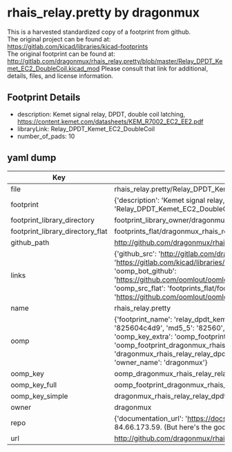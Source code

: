 # rhais_relay.pretty by dragonmux  
This is a harvested standardized copy of a footprint from github.  
The original project can be found at:  
https://gitlab.com/kicad/libraries/kicad-footprints  
The original footprint can be found at:
http://gitlab.com/dragonmux/rhais_relay.pretty/blob/master/Relay_DPDT_Kemet_EC2_DoubleCoil.kicad_mod
Please consult that link for additional, details, files, and license information.  
## Footprint Details
* description: Kemet signal relay, DPDT, double coil latching, https://content.kemet.com/datasheets/KEM_R7002_EC2_EE2.pdf  
* libraryLink: Relay_DPDT_Kemet_EC2_DoubleCoil  
* number_of_pads: 10  
## yaml dump  
| Key | Value |  
| --- | --- |  
| file | rhais_relay.pretty/Relay_DPDT_Kemet_EC2_DoubleCoil.kicad_mod |  
| footprint | {'description': 'Kemet signal relay, DPDT, double coil latching, https://content.kemet.com/datasheets/KEM_R7002_EC2_EE2.pdf', 'libraryLink': 'Relay_DPDT_Kemet_EC2_DoubleCoil', 'number_of_pads': 10} |  
| footprint_library_directory | footprint_library_owner/dragonmux_rhais_relay.pretty |  
| footprint_library_directory_flat | footprints_flat/dragonmux_rhais_relay_relay_dpdt_kemet_ec2_doublecoil/working |  
| github_path | http://github.com/dragonmux/rhais_relay.pretty/blob/master/Relay_DPDT_Kemet_EC2_DoubleCoil.kicad_mod |  
| links | {'github_src': 'http://gitlab.com/dragonmux/rhais_relay.pretty/blob/master/Relay_DPDT_Kemet_EC2_DoubleCoil.kicad_mod', 'github_src_repo': 'https://gitlab.com/kicad/libraries/kicad-footprints', 'oomp_bot': 'footprints/dragonmux_rhais_relay_relay_dpdt_kemet_ec2_doublecoil/working', 'oomp_bot_github': 'https://github.com/oomlout/oomlout_oomp_footprint_bot/tree/main/footprints/dragonmux_rhais_relay_relay_dpdt_kemet_ec2_doublecoil/working', 'oomp_src_flat': 'footprints_flat/footprints_flat/dragonmux_rhais_relay_relay_dpdt_kemet_ec2_doublecoil/working', 'oomp_src_flat_github': 'https://github.com/oomlout/oomlout_oomp_footprint_src/tree/main/footprints_flat/dragonmux_rhais_relay_relay_dpdt_kemet_ec2_doublecoil/working'} |  
| name | rhais_relay.pretty |  
| oomp | {'footprint_name': 'relay_dpdt_kemet_ec2_doublecoil', 'library_name': 'rhais_relay', 'md5': '825604c4d93c2310612377e8551a799e', 'md5_10': '825604c4d9', 'md5_5': '82560', 'md5_6': '825604', 'oomp_key': 'oomp_dragonmux_rhais_relay_relay_dpdt_kemet_ec2_doublecoil', 'oomp_key_extra': 'oomp_footprint_dragonmux_rhais_relay_relay_dpdt_kemet_ec2_doublecoil', 'oomp_key_full': 'oomp_footprint_dragonmux_rhais_relay_relay_dpdt_kemet_ec2_doublecoil_825604', 'oomp_key_simple': 'dragonmux_rhais_relay_relay_dpdt_kemet_ec2_doublecoil', 'original_filename': 'rhais_relay.pretty/Relay_DPDT_Kemet_EC2_DoubleCoil.kicad_mod', 'owner_name': 'dragonmux'} |  
| oomp_key | oomp_dragonmux_rhais_relay_relay_dpdt_kemet_ec2_doublecoil |  
| oomp_key_full | oomp_footprint_dragonmux_rhais_relay_relay_dpdt_kemet_ec2_doublecoil |  
| oomp_key_simple | dragonmux_rhais_relay_relay_dpdt_kemet_ec2_doublecoil |  
| owner | dragonmux |  
| repo | {'documentation_url': 'https://docs.github.com/rest/overview/resources-in-the-rest-api#rate-limiting', 'message': "API rate limit exceeded for 84.66.173.59. (But here's the good news: Authenticated requests get a higher rate limit. Check out the documentation for more details.)"} |  
| url | http://github.com/dragonmux/rhais_relay.pretty |  

